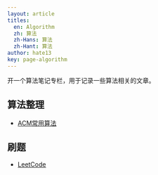 ```yaml
---
layout: article
titles:
  en: Algorithm
  zh: 算法
  zh-Hans: 算法
  zh-Hant: 算法
author: hate13
key: page-algorithm
---
```


开一个算法笔记专栏，用于记录一些算法相关的文章。

## 算法整理

- [ACM常用算法](https://hate13.com/2020/01/10/ACM常用算法.html)

## 刷题

- [LeetCode](https://hate13.com/2020/01/10/LeetCode.html)